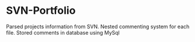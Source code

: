 # SVN-Portfolio
Parsed projects information from SVN. Nested commenting system for each file. Stored comments in database using MySql
